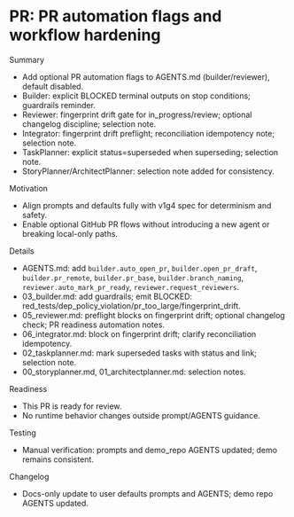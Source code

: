# PR: PR automation flags and workflow hardening

Summary
- Add optional PR automation flags to AGENTS.md (builder/reviewer), default disabled.
- Builder: explicit BLOCKED terminal outputs on stop conditions; guardrails reminder.
- Reviewer: fingerprint drift gate for in_progress/review; optional changelog discipline; selection note.
- Integrator: fingerprint drift preflight; reconciliation idempotency note; selection note.
- TaskPlanner: explicit status=superseded when superseding; selection note.
- StoryPlanner/ArchitectPlanner: selection note added for consistency.

Motivation
- Align prompts and defaults fully with v1g4 spec for determinism and safety.
- Enable optional GitHub PR flows without introducing a new agent or breaking local-only paths.

Details
- AGENTS.md: add `builder.auto_open_pr`, `builder.open_pr_draft`, `builder.pr_remote`, `builder.pr_base`, `builder.branch_naming`, `reviewer.auto_mark_pr_ready`, `reviewer.request_reviewers`.
- 03_builder.md: add guardrails; emit BLOCKED: red_tests/dep_policy_violation/pr_too_large/fingerprint_drift.
- 05_reviewer.md: preflight blocks on fingerprint drift; optional changelog check; PR readiness automation notes.
- 06_integrator.md: block on fingerprint drift; clarify reconciliation idempotency.
- 02_taskplanner.md: mark superseded tasks with status and link; selection note.
- 00_storyplanner.md, 01_architectplanner.md: selection notes.

Readiness
- This PR is ready for review.
- No runtime behavior changes outside prompt/AGENTS guidance.

Testing
- Manual verification: prompts and demo_repo AGENTS updated; demo remains consistent.

Changelog
- Docs-only update to user defaults prompts and AGENTS; demo repo AGENTS updated.
